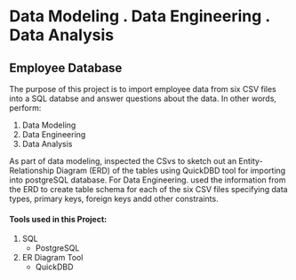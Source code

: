 # Data Modeling . Data Engineering . Data Analysis

## Employee Database
The purpose of this project is to import employee data from six CSV files into a SQL databse and answer questions about the data. In other words, perform:
  1. Data Modeling 
  2. Data Engineering
  3. Data Analysis

As part of data modeling, inspected the CSvs to sketch out an Entity-Relationship Diagram (ERD) of the tables using QuickDBD tool for importing into postgreSQL database. 
For Data Engineering. used the information from the ERD to create table schema for each of the six CSV files specifying data types, primary keys, foreign keys andd other constraints. 

#### Tools used in this Project:
  1. SQL 
       * PostgreSQL
  2. ER Diagram Tool
       * QuickDBD 
